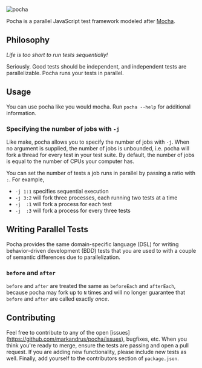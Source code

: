 ![pocha](https://rawgit.com/markandrus/pocha/master/img/logo.svg)

Pocha is a parallel JavaScript test framework modeled after
[Mocha](https://mochajs.org).

Philosophy
----------

_Life is too short to run tests sequentially!_

Seriously. Good tests should be independent, and independent tests are
parallelizable. Pocha runs your tests in parallel.

Usage
-----

You can use pocha like you would mocha. Run `pocha --help` for additional
information.

### Specifying the number of jobs with `-j`

Like make, pocha allows you to specify the number of jobs with `-j`. When no
argument is supplied, the number of jobs is unbounded, i.e. pocha will fork
a thread for every test in your test suite. By default, the number of jobs is
equal to the number of CPUs your computer has.

You can set the number of tests a job runs in parallel by passing a ratio with
`:`. For example,

- `-j 1:1` specifies sequential execution
- `-j 3:2` will fork three processes, each running two tests at a time
- `-j  :1` will fork a process for each test
- `-j  :3` will fork a process for every three tests

Writing Parallel Tests
----------------------

Pocha provides the same domain-specific language (DSL) for writing
behavior-driven development (BDD) tests that you are used to with a couple of
semantic differences due to parallelization.

### `before` and `after`

`before` and `after` are treated the same as `beforeEach` and `afterEach`,
because pocha may fork up to `N` times and will no longer guarantee that
`before` and `after` are called exactly _once_.

Contributing
------------

Feel free to contribute to any of the open [issues]
(https://github.com/markandrus/pocha/issues), bugfixes, etc. When you
think you're ready to merge, ensure the tests are passing and open a pull
request. If you are adding new functionality, please include new tests as well.
Finally, add yourself to the contributors section of `package.json`.

